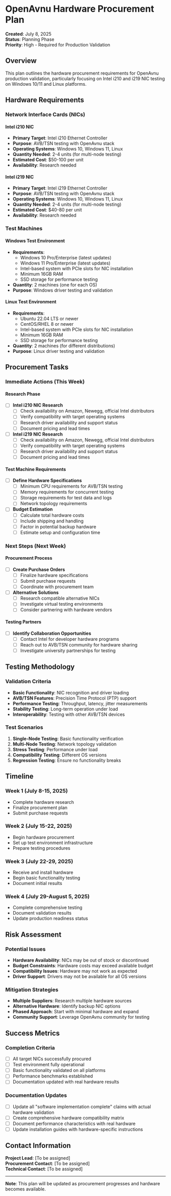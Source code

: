 # OpenAvnu Hardware Procurement Plan

**Created**: July 8, 2025  
**Status**: Planning Phase  
**Priority**: High - Required for Production Validation

## Overview

This plan outlines the hardware procurement requirements for OpenAvnu production validation, particularly focusing on Intel i210 and i219 NIC testing on Windows 10/11 and Linux platforms.

## Hardware Requirements

### Network Interface Cards (NICs)

#### Intel i210 NIC
- **Primary Target**: Intel i210 Ethernet Controller
- **Purpose**: AVB/TSN testing with OpenAvnu stack
- **Operating Systems**: Windows 10, Windows 11, Linux
- **Quantity Needed**: 2-4 units (for multi-node testing)
- **Estimated Cost**: $50-100 per unit
- **Availability**: Research needed

#### Intel i219 NIC
- **Primary Target**: Intel i219 Ethernet Controller
- **Purpose**: AVB/TSN testing with OpenAvnu stack
- **Operating Systems**: Windows 10, Windows 11, Linux
- **Quantity Needed**: 2-4 units (for multi-node testing)
- **Estimated Cost**: $40-80 per unit
- **Availability**: Research needed

### Test Machines

#### Windows Test Environment
- **Requirements**:
  - Windows 10 Pro/Enterprise (latest updates)
  - Windows 11 Pro/Enterprise (latest updates)
  - Intel-based system with PCIe slots for NIC installation
  - Minimum 16GB RAM
  - SSD storage for performance testing
- **Quantity**: 2 machines (one for each OS)
- **Purpose**: Windows driver testing and validation

#### Linux Test Environment
- **Requirements**:
  - Ubuntu 22.04 LTS or newer
  - CentOS/RHEL 8 or newer
  - Intel-based system with PCIe slots for NIC installation
  - Minimum 16GB RAM
  - SSD storage for performance testing
- **Quantity**: 2 machines (for different distributions)
- **Purpose**: Linux driver testing and validation

## Procurement Tasks

### Immediate Actions (This Week)

#### Research Phase
- [ ] **Intel i210 NIC Research**
  - [ ] Check availability on Amazon, Newegg, official Intel distributors
  - [ ] Verify compatibility with target operating systems
  - [ ] Research driver availability and support status
  - [ ] Document pricing and lead times

- [ ] **Intel i219 NIC Research**
  - [ ] Check availability on Amazon, Newegg, official Intel distributors
  - [ ] Verify compatibility with target operating systems
  - [ ] Research driver availability and support status
  - [ ] Document pricing and lead times

#### Test Machine Requirements
- [ ] **Define Hardware Specifications**
  - [ ] Minimum CPU requirements for AVB/TSN testing
  - [ ] Memory requirements for concurrent testing
  - [ ] Storage requirements for test data and logs
  - [ ] Network topology requirements

- [ ] **Budget Estimation**
  - [ ] Calculate total hardware costs
  - [ ] Include shipping and handling
  - [ ] Factor in potential backup hardware
  - [ ] Estimate setup and configuration time

### Next Steps (Next Week)

#### Procurement Process
- [ ] **Create Purchase Orders**
  - [ ] Finalize hardware specifications
  - [ ] Submit purchase requests
  - [ ] Coordinate with procurement team

- [ ] **Alternative Solutions**
  - [ ] Research compatible alternative NICs
  - [ ] Investigate virtual testing environments
  - [ ] Consider partnering with hardware vendors

#### Testing Partners
- [ ] **Identify Collaboration Opportunities**
  - [ ] Contact Intel for developer hardware programs
  - [ ] Reach out to AVB/TSN community for hardware sharing
  - [ ] Investigate university partnerships for testing

## Testing Methodology

### Validation Criteria
- **Basic Functionality**: NIC recognition and driver loading
- **AVB/TSN Features**: Precision Time Protocol (PTP) support
- **Performance Testing**: Throughput, latency, jitter measurements
- **Stability Testing**: Long-term operation under load
- **Interoperability**: Testing with other AVB/TSN devices

### Test Scenarios
1. **Single-Node Testing**: Basic functionality verification
2. **Multi-Node Testing**: Network topology validation
3. **Stress Testing**: Performance under load
4. **Compatibility Testing**: Different OS versions
5. **Regression Testing**: Ensure no functionality breaks

## Timeline

### Week 1 (July 8-15, 2025)
- Complete hardware research
- Finalize procurement plan
- Submit purchase requests

### Week 2 (July 15-22, 2025)
- Begin hardware procurement
- Set up test environment infrastructure
- Prepare testing procedures

### Week 3 (July 22-29, 2025)
- Receive and install hardware
- Begin basic functionality testing
- Document initial results

### Week 4 (July 29-August 5, 2025)
- Complete comprehensive testing
- Document validation results
- Update production readiness status

## Risk Assessment

### Potential Issues
- **Hardware Availability**: NICs may be out of stock or discontinued
- **Budget Constraints**: Hardware costs may exceed available budget
- **Compatibility Issues**: Hardware may not work as expected
- **Driver Support**: Drivers may not be available for all OS versions

### Mitigation Strategies
- **Multiple Suppliers**: Research multiple hardware sources
- **Alternative Hardware**: Identify backup NIC options
- **Phased Approach**: Start with minimal hardware and expand
- **Community Support**: Leverage OpenAvnu community for testing

## Success Metrics

### Completion Criteria
- [ ] All target NICs successfully procured
- [ ] Test environment fully operational
- [ ] Basic functionality validated on all platforms
- [ ] Performance benchmarks established
- [ ] Documentation updated with real hardware results

### Documentation Updates
- [ ] Update all "software implementation complete" claims with actual hardware validation
- [ ] Create comprehensive hardware compatibility matrix
- [ ] Document performance characteristics with real hardware
- [ ] Update installation guides with hardware-specific instructions

## Contact Information

**Project Lead**: [To be assigned]  
**Procurement Contact**: [To be assigned]  
**Technical Contact**: [To be assigned]

---

**Note**: This plan will be updated as procurement progresses and hardware becomes available.

